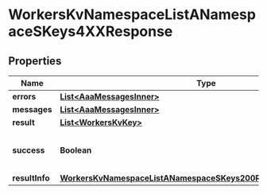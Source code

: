 

# WorkersKvNamespaceListANamespaceSKeys4XXResponse


## Properties

| Name | Type | Description | Notes |
|------------ | ------------- | ------------- | -------------|
|**errors** | [**List&lt;AaaMessagesInner&gt;**](AaaMessagesInner.md) |  |  |
|**messages** | [**List&lt;AaaMessagesInner&gt;**](AaaMessagesInner.md) |  |  |
|**result** | [**List&lt;WorkersKvKey&gt;**](WorkersKvKey.md) |  |  |
|**success** | **Boolean** | Whether the API call was successful |  |
|**resultInfo** | [**WorkersKvNamespaceListANamespaceSKeys200ResponseAllOfResultInfo**](WorkersKvNamespaceListANamespaceSKeys200ResponseAllOfResultInfo.md) |  |  [optional] |




